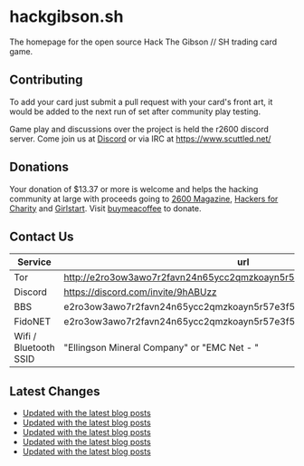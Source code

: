 # hackgibson.sh
The homepage for the open source Hack The Gibson // SH trading card game.


## Contributing

To add your card just submit a pull request with your card's front art, it would be added to the next run of set after community play testing.

Game play and discussions over the project is held the r2600 discord server. Come join us at [Discord](https://discord.com/invite/9hABUzz) or via IRC at https://www.scuttled.net/


## Donations

Your donation of $13.37 or more is welcome and helps the hacking community at large with proceeds going to [2600 Magazine](https://2600.com/), [Hackers for Charity](https://hackersforcharity.org) and [Girlstart](https://girlstart.org).  Visit [buymeacoffee](https://www.buymeacoffee.com/hackgibson.sh) to donate.


## Contact Us

Service | url
-|-
Tor | http://e2ro3ow3awo7r2favn24n65ycc2qmzkoayn5r57e3f56nvjwdcgg32ad.onion
Discord | https://discord.com/invite/9hABUzz
BBS | e2ro3ow3awo7r2favn24n65ycc2qmzkoayn5r57e3f56nvjwdcgg32ad.onion:23
FidoNET | e2ro3ow3awo7r2favn24n65ycc2qmzkoayn5r57e3f56nvjwdcgg32ad.onion:24554
Wifi / Bluetooth SSID | "Ellingson Mineral Company" or "EMC Net - <fidonet address>"

## Latest Changes
<!-- BLOG-POST-LIST:START -->
- [Updated with the latest blog posts](https://github.com/DFW2600/hackgibson.sh/commit/262c79abc4648e849890c534be89b37922d39ee2)
- [Updated with the latest blog posts](https://github.com/DFW2600/hackgibson.sh/commit/6557a54fd489114bb29f83fb65376f0f140d7009)
- [Updated with the latest blog posts](https://github.com/DFW2600/hackgibson.sh/commit/d3b3b08796b7562dde9fac438e08b4db114a5e7f)
- [Updated with the latest blog posts](https://github.com/DFW2600/hackgibson.sh/commit/4aebfcb31c2327f60f6aa3692bdd027482ca87c1)
- [Updated with the latest blog posts](https://github.com/DFW2600/hackgibson.sh/commit/6f4bf8c1cc628725237bb592fae5b30fede1834c)
<!-- BLOG-POST-LIST:END -->
